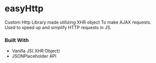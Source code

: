 # easyHttp
Custom Http Library  made utilizing XHR object To make AJAX requests.
Used to speed up and simplify HTTP requests in JS.

### Built With
- Vanilla JS( XHR Object)
- JSONPlaceholder API


